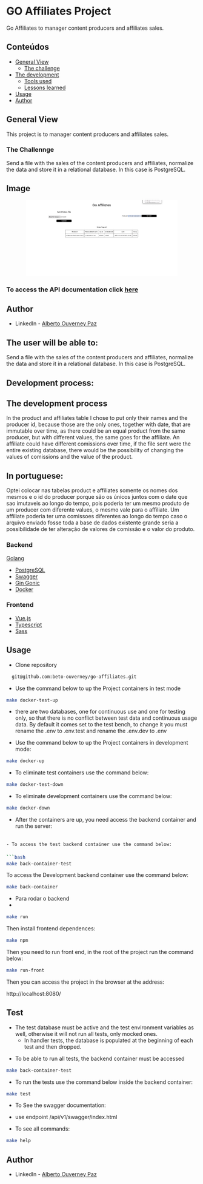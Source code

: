 # GO Affiliates Project #

Go Affiliates to manager content producers and affiliates sales.

## Conteúdos

- [General View](#general-view)
    - [The challenge](#the-chalenge)
- [The development](#the-development-process)
    - [Tools used](#tools-used)
    - [Lessons learned](#lessons-learned)
- [Usage](#usage)
- [Author](#author)

## General View

This project is to manager content producers and affiliates sales.

### The Challennge

Send a file with the sales of the content producers and affiliates, normalize the data and store it in a
relational database. In this case is PostgreSQL.

## Image

<div align="center">
  <img width="400px" height="200px" src="./img/front.png" />
</div>

### To access the API documentation click [here](https://github.com/beto-ouverney/go-affiliates/tree/desafio/backend)

## Author

- LinkedIn - [Alberto Ouverney Paz](https://www.linkedin.com/in/beto-ouverney-paz/)

## The user will be able to:

Send a file with the sales of the content producers and affiliates, normalize the data and store it in a
relational database. In this case is PostgreSQL.

## Development process:

## The development process

In the product and affiliates table I chose to put only their names and the producer id, because those are the only ones,
together with date, that are immutable over time, as there could be an equal product from the same producer,
but with different values, the same goes for the affiliate. An affiliate could have different comissions over time,
if the file sent were the entire existing database, there would be the possibility of changing the values of comissions
and the value of the product.


## In portuguese:

Optei colocar nas tabelas product e affiliates somente os nomes dos mesmos e o id do producer porque são
os únicos juntos com o date que sao imutaveis ao longo do tempo, pois poderia ter um mesmo produto de um producer com
diferente values, o mesmo vale para o affiliate. Um affiliate poderia ter uma comissoes diferentes
ao longo do tempo caso o arquivo enviado fosse toda a base de dados existente grande seria a possibilidade de
ter alteração de valores de comissão e o valor do produto.


### Backend

[Golang](https://golang.org/)
- [PostgreSQL](https://www.postgresql.org/)
- [Swagger](https://swagger.io/)
- [Gin Gonic](https://github.com/gin-gonic/gin)
- [Docker](https://www.docker.com/)

### Frontend

- [Vue.js](https://vuejs.org/)
- [Typescript](https://www.typescriptlang.org/)
- [Sass](https://sass-lang.com/)

## Usage

- Clone repository
```bash
  git@github.com:beto-ouverney/go-affiliates.git
```

- Use the command below to up the Project containers in test mode
```bash
make docker-test-up
```
- there are two databases, one for continuous use and one for testing only,
  so that there is no conflict between test data and continuous usage data.
  By default it comes set to the test bench, to change it 
  you must rename the .env to .env.test and rename the .env.dev to .env

- Use the command below to up the Project containers in development mode:
```bash
make docker-up
```
- To eliminate test containers use the command below:

```bash
make docker-test-down
```

- To eliminate development containers use the command below:

```bash
make docker-down
```

- After the containers are up, you need access the backend container and run the server:

```bash

- To access the test backend container use the command below:

```bash
make back-container-test
```

To access the Development backend container use the command below:

```bash
make back-container
```

- Para rodar o backend
-
```bash
make run
```

Then install frontend dependences:

```bash
make npm
```

Then you need to run front end, in the root of the project run the command below:

```bash
make run-front
```
Then you can access the project in the browser at the address:

http://localhost:8080/

## Test

* The test database must be active and the test environment variables as well, otherwise it will not run all tests, only mocked ones.
  - In handler tests, the database is populated at the beginning of each test and then dropped.

- To be able to run all tests, the backend container must be accessed
```bash
make back-container-test
```

- To run the tests use the command below inside the backend container:

```bash
make test
```

- To See the swagger documentation:
* use endpoint /api/v1/swagger/index.html

- To see all commands:

```bash
make help
```

## Author

- LinkedIn - [Alberto Ouverney Paz](https://www.linkedin.com/in/beto-ouverney-paz/)

